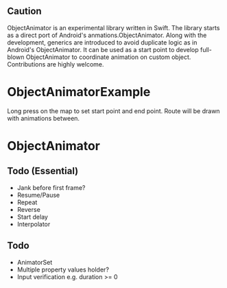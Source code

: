 ## Caution
ObjectAnimator is an experimental library written in Swift. The library starts as a direct port of Android's anmations.ObjectAnimator. Along with the development, generics are introduced to avoid duplicate logic as in Android's ObjectAnimator. It can be used as a start point to develop full-blown ObjectAnimator to coordinate animation on custom object. Contributions are highly welcome.

# ObjectAnimatorExample
Long press on the map to set start point and end point. Route will be drawn with animations between.


# ObjectAnimator

## Todo (Essential)

* Jank before first frame?
* Resume/Pause
* Repeat
* Reverse
* Start delay
* Interpolator

## Todo

* AnimatorSet
* Multiple property values holder?
* Input verification e.g. duration >= 0


